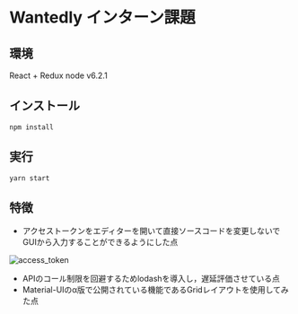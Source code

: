# Wantedly インターン課題
## 環境
React + Redux
node v6.2.1

## インストール

```
npm install
```
## 実行
```
yarn start
```
## 特徴
* アクセストークンをエディターを開いて直接ソースコードを変更しないでGUIから入力することができるようにした点

![access_token](https://github.com/feff-tetsu/wantedly-front/master/media/access_token.gif)
* APIのコール制限を回避するためlodashを導入し，遅延評価させている点
* Material-UIのα版で公開されている機能であるGridレイアウトを使用してみた点
